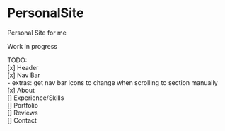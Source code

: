 # PersonalSite
Personal Site for me

Work in progress

TODO:\
[x] Header\
[x] Nav Bar\
    - extras: get nav bar icons to change when scrolling to section manually\
[x] About\
[] Experience/Skills\
[] Portfolio\
[] Reviews\
[] Contact
